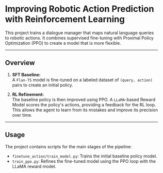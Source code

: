 # Improving Robotic Action Prediction with Reinforcement Learning

This project trains a dialogue manager that maps natural language queries to robotic actions. It combines supervised fine-tuning with Proximal Policy Optimization (PPO) to create a model that is more flexible.

---

## Overview

1. **SFT Baseline:**  
   A `Flan-T5` model is fine-tuned on a labeled dataset of `(query, action)` pairs to create an initial policy.

2. **RL Refinement:**  
   The baseline policy is then improved using PPO. A `LLaMA`-based Reward Model scores the policy's actions, providing a feedback for the RL loop. This allows the agent to learn from its mistakes and improve its precision over time.

---

## Usage

The project contains scripts for the main stages of the pipeline:

- `finetune_action/train_model.py`: Trains the initial baseline policy model.  
- `train_ppo.py`: Refines the fine-tuned model using the PPO loop with the LLaMA reward model.
